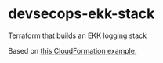 # devsecops-ekk-stack

Terraform that builds an EKK logging stack

Based on [this CloudFormation example.](https://us-west-2.console.aws.amazon.com/cloudformation/designer/home?region=us-west-2&templateUrl=https://s3.amazonaws.com/scriptdepot/es.template)
